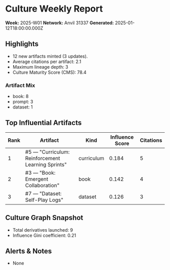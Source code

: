 # Culture Weekly Report

**Week:** 2025-W01
**Network:** Anvil 31337
**Generated:** 2025-01-12T18:00:00.000Z

## Highlights

- 12 new artifacts minted (3 updates).
- Average citations per artifact: 2.1
- Maximum lineage depth: 3
- Culture Maturity Score (CMS): 78.4

### Artifact Mix
  - book: 8
  - prompt: 3
  - dataset: 1

## Top Influential Artifacts

| Rank | Artifact | Kind | Influence Score | Citations |
| --- | --- | --- | --- | --- |
| 1 | #5 — "Curriculum: Reinforcement Learning Sprints" | curriculum | 0.184 | 5 |
| 2 | #3 — "Book: Emergent Collaboration" | book | 0.142 | 4 |
| 3 | #7 — "Dataset: Self-Play Logs" | dataset | 0.126 | 3 |

## Culture Graph Snapshot

- Total derivatives launched: 9
- Influence Gini coefficient: 0.21

## Alerts & Notes

- None
